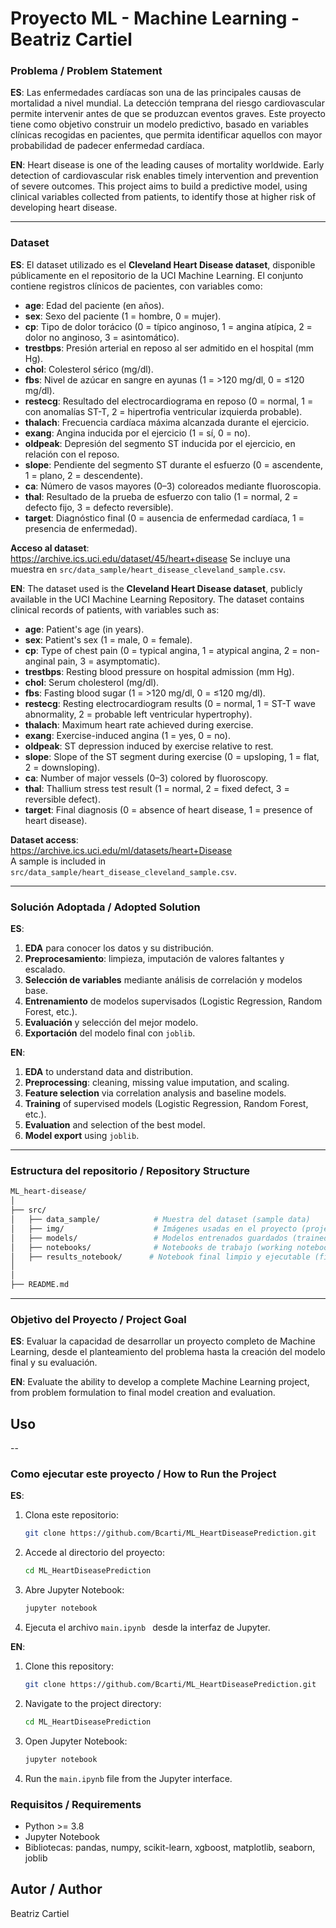 # Proyecto ML - Machine Learning - Beatriz Cartiel



### Problema / Problem Statement

**ES**:
Las enfermedades cardíacas son una de las principales causas de mortalidad a nivel mundial. La detección temprana del riesgo cardiovascular permite intervenir antes de que se produzcan eventos graves. Este proyecto tiene como objetivo construir un modelo predictivo, basado en variables clínicas recogidas en pacientes, que permita identificar aquellos con mayor probabilidad de padecer enfermedad cardíaca.

**EN**:
Heart disease is one of the leading causes of mortality worldwide. Early detection of cardiovascular risk enables timely intervention and prevention of severe outcomes. This project aims to build a predictive model, using clinical variables collected from patients, to identify those at higher risk of developing heart disease.

---

### Dataset

**ES**: El dataset utilizado es el **Cleveland Heart Disease dataset**, disponible públicamente en el repositorio de la UCI Machine Learning. El conjunto contiene registros clínicos de pacientes, con variables como:

- **age**: Edad del paciente (en años).
- **sex**: Sexo del paciente (1 = hombre, 0 = mujer).
- **cp**: Tipo de dolor torácico (0 = típico anginoso, 1 = angina atípica, 2 = dolor no anginoso, 3 = asintomático).
- **trestbps**: Presión arterial en reposo al ser admitido en el hospital (mm Hg).
- **chol**: Colesterol sérico (mg/dl).
- **fbs**: Nivel de azúcar en sangre en ayunas (1 = >120 mg/dl, 0 = ≤120 mg/dl).
- **restecg**: Resultado del electrocardiograma en reposo (0 = normal, 1 = con anomalías ST-T, 2 = hipertrofia ventricular izquierda probable).
- **thalach**: Frecuencia cardíaca máxima alcanzada durante el ejercicio.
- **exang**: Angina inducida por el ejercicio (1 = sí, 0 = no).
- **oldpeak**: Depresión del segmento ST inducida por el ejercicio, en relación con el reposo.
- **slope**: Pendiente del segmento ST durante el esfuerzo (0 = ascendente, 1 = plano, 2 = descendente).
- **ca**: Número de vasos mayores (0–3) coloreados mediante fluoroscopia.
- **thal**: Resultado de la prueba de esfuerzo con talio (1 = normal, 2 = defecto fijo, 3 = defecto reversible).
- **target**: Diagnóstico final (0 = ausencia de enfermedad cardíaca, 1 = presencia de enfermedad).

**Acceso al dataset**:  
https://archive.ics.uci.edu/dataset/45/heart+disease
Se incluye una muestra en `src/data_sample/heart_disease_cleveland_sample.csv`.

**EN**: The dataset used is the **Cleveland Heart Disease dataset**, publicly available in the UCI Machine Learning Repository. The dataset contains clinical records of patients, with variables such as:

- **age**: Patient's age (in years).
- **sex**: Patient's sex (1 = male, 0 = female).
- **cp**: Type of chest pain (0 = typical angina, 1 = atypical angina, 2 = non-anginal pain, 3 = asymptomatic).
- **trestbps**: Resting blood pressure on hospital admission (mm Hg).
- **chol**: Serum cholesterol (mg/dl).
- **fbs**: Fasting blood sugar (1 = >120 mg/dl, 0 = ≤120 mg/dl).
- **restecg**: Resting electrocardiogram results (0 = normal, 1 = ST-T wave abnormality, 2 = probable left ventricular hypertrophy).
- **thalach**: Maximum heart rate achieved during exercise.
- **exang**: Exercise-induced angina (1 = yes, 0 = no).
- **oldpeak**: ST depression induced by exercise relative to rest.
- **slope**: Slope of the ST segment during exercise (0 = upsloping, 1 = flat, 2 = downsloping).
- **ca**: Number of major vessels (0–3) colored by fluoroscopy.
- **thal**: Thallium stress test result (1 = normal, 2 = fixed defect, 3 = reversible defect).
- **target**: Final diagnosis (0 = absence of heart disease, 1 = presence of heart disease).

**Dataset access**:  
https://archive.ics.uci.edu/ml/datasets/heart+Disease  
A sample is included in `src/data_sample/heart_disease_cleveland_sample.csv`.

---

### Solución Adoptada / Adopted Solution

**ES**:  
1. **EDA** para conocer los datos y su distribución.  
2. **Preprocesamiento**: limpieza, imputación de valores faltantes y escalado.  
3. **Selección de variables** mediante análisis de correlación y modelos base.  
4. **Entrenamiento** de modelos supervisados (Logistic Regression, Random Forest, etc.).  
5. **Evaluación** y selección del mejor modelo.  
6. **Exportación** del modelo final con `joblib`.

**EN**:  
1. **EDA** to understand data and distribution.  
2. **Preprocessing**: cleaning, missing value imputation, and scaling.  
3. **Feature selection** via correlation analysis and baseline models.  
4. **Training** of supervised models (Logistic Regression, Random Forest, etc.).  
5. **Evaluation** and selection of the best model.  
6. **Model export** using `joblib`.

---

### Estructura del repositorio / Repository Structure

```bash
ML_heart-disease/
│
├── src/
│   ├── data_sample/            # Muestra del dataset (sample data)
│   ├── img/                    # Imágenes usadas en el proyecto (project images)
│   ├── models/                 # Modelos entrenados guardados (trained models)
│   ├── notebooks/              # Notebooks de trabajo (working notebooks)
│   ├── results_notebook/      # Notebook final limpio y ejecutable (final clean notebook)
│ 
│
├── README.md
```

---

### Objetivo del Proyecto / Project Goal

**ES**: Evaluar la capacidad de desarrollar un proyecto completo de Machine Learning, desde el planteamiento del problema hasta la creación del modelo final y su evaluación.

**EN**: Evaluate the ability to develop a complete Machine Learning project, from problem formulation to final model creation and evaluation.
## Uso

-- 
### Como ejecutar este proyecto / How to Run the Project

**ES**:
1. Clona este repositorio:
   ```bash
   git clone https://github.com/Bcarti/ML_HeartDiseasePrediction.git
   ```
2. Accede al directorio del proyecto:
   ```bash
   cd ML_HeartDiseasePrediction
   ```
3. Abre Jupyter Notebook:
   ```bash
   jupyter notebook
   ```
4. Ejecuta el archivo `main.ipynb ` desde la interfaz de Jupyter.

**EN**:

1. Clone this repository:
   ```bash
   git clone https://github.com/Bcarti/ML_HeartDiseasePrediction.git
   ```
2. Navigate to the project directory:
   ```bash
   cd ML_HeartDiseasePrediction
   ```
3. Open Jupyter Notebook:
   ```bash
   jupyter notebook
   ```
4. Run the `main.ipynb` file from the Jupyter interface.


### Requisitos / Requirements

- Python >= 3.8
- Jupyter Notebook
- Bibliotecas: pandas, numpy, scikit-learn, xgboost, matplotlib, seaborn, joblib


## Autor / Author

Beatriz Cartiel

